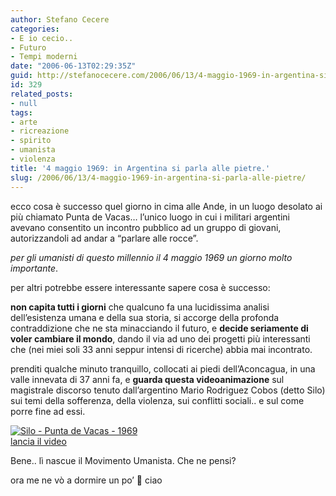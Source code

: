 ```yaml
---
author: Stefano Cecere
categories:
- E io cecio..
- Futuro
- Tempi moderni
date: "2006-06-13T02:29:35Z"
guid: http://stefanocecere.com/2006/06/13/4-maggio-1969-in-argentina-si-parla-alle-pietre/
id: 329
related_posts:
- null
tags:
- arte
- ricreazione
- spirito
- umanista
- violenza
title: '4 maggio 1969: in Argentina si parla alle pietre.'
slug: /2006/06/13/4-maggio-1969-in-argentina-si-parla-alle-pietre/
---
```


ecco cosa è successo quel giorno in cima alle Ande, in un luogo desolato ai più chiamato Punta de Vacas&#8230; l&#8217;unico luogo in cui i militari argentini avevano consentito un incontro pubblico ad un gruppo di giovani, autorizzandoli ad andar a &#8220;parlare alle rocce&#8221;.

_per gli umanisti di questo millennio il 4 maggio 1969 un giorno molto importante_.
  
per altri potrebbe essere interessante sapere cosa è successo:
  
**non capita tutti i giorni** che qualcuno fa una lucidissima analisi dell&#8217;esistenza umana e della sua storia, si accorge della profonda contraddizione che ne sta minacciando il futuro, e **decide seriamente di voler cambiare il mondo**, dando il via ad uno dei progetti più interessanti che (nei miei soli 33 anni seppur intensi di ricerche) abbia mai incontrato.

prenditi qualche minuto tranquillo, collocati ai piedi dell&#8217;Aconcagua, in una valle innevata di 37 anni fa, e **guarda questa videoanimazione** sul magistrale discorso tenuto dall&#8217;argentino Mario Rodriguez Cobos (detto Silo) sui temi della sofferenza, della violenza, sui conflitti sociali.. e sul come porre fine ad essi.

<a href="http://stefanocecere.com/video/1969_puntadevacas.html" target="_blank"><img id="image328" src="http://stefanocecere.com/wp-content/uploads/sites/3/2006/06/silo_puntadevacas_1969.jpg" alt="Silo - Punta de Vacas - 1969" /><br />lancia il video</a>

Bene.. lì nascue il Movimento Umanista. Che ne pensi?

ora me ne vò a dormire un po&#8217; 🙂 ciao